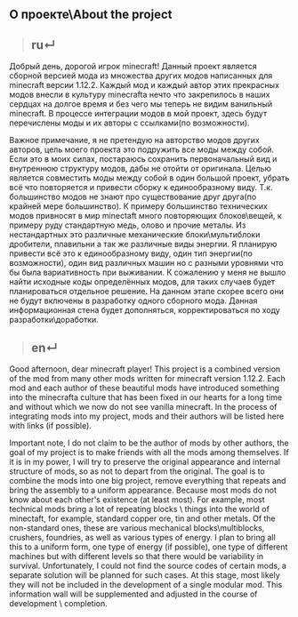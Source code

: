 ## О проекте\About the project


>## ru↵

Добрый день, дорогой игрок minecraft!
Данный проект является сборной версией мода из множества других модов написанных для minecraft версии 1.12.2.
Каждый мод и каждый автор этих прекрасных модов внесли в культуру minecrafta нечто что закрепилось в наших сердцах на долгое время и без чего мы теперь не видим ванильный minecraft.
В процессе интеграции модов в мой проект, здесь будут перечислены моды и их авторы с ссылками(по возможности).

Важное примечание, я не претендую на авторство модов других авторов, цель моего проекта это подружить все моды между собой. Если это в моих силах, постараюсь сохранить первоначальный вид и внутреннюю структуру модов, дабы не отойти от оригинала. Целью является совместить моды между собой в один большой проект, убрать всё что повторяется и привести сборку к единообразному виду.
Т.к. большинство модов не знают про существование друг друга(по крайней мере большинство).
К примеру большинство технических модов привносят в мир minectaft много повторяющих блоков\вещей, к примеру руду стандартную медь, олово и прочие металы. Из нестандартных это различные механические блоки\мультиблоки дробители, плавильни а так же различные виды энергии.
Я планирую привести всё это к единообразному виду, один тип энергии(по возможности), один вид различных машин но с разными уровнями что бы была вариативность при выживании.
К сожалению у меня не вышло найти исходные коды определённых модов, для таких случаев будет планироваться отдельное решение. На данном этапе скорее всего они не будут включены в разработку одного сборного мода.
Данная информационная стена будет дополняться, корректироваться по ходу разработки\доработки.

>## en↵

Good afternoon, dear minecraft player!
This project is a combined version of the mod from many other mods written for minecraft version 1.12.2.
Each mod and each author of these beautiful mods have introduced something into the minecrafta culture that has been fixed in our hearts for a long time and without which we now do not see vanilla minecraft.
In the process of integrating mods into my project, mods and their authors will be listed here with links (if possible).

Important note, I do not claim to be the author of mods by other authors, the goal of my project is to make friends with all the mods among themselves. If it is in my power, I will try to preserve the original appearance and internal structure of mods, so as not to depart from the original. The goal is to combine the mods into one big project, remove everything that repeats and bring the assembly to a uniform appearance.
Because most mods do not know about each other's existence (at least most).
For example, most technical mods bring a lot of repeating blocks \ things into the world of minectaft, for example, standard copper ore, tin and other metals. Of the non-standard ones, these are various mechanical blocks\multiblocks, crushers, foundries, as well as various types of energy.
I plan to bring all this to a uniform form, one type of energy (if possible), one type of different machines but with different levels so that there would be variability in survival.
Unfortunately, I could not find the source codes of certain mods, a separate solution will be planned for such cases. At this stage, most likely they will not be included in the development of a single modular mod.
This information wall will be supplemented and adjusted in the course of development \ completion.
